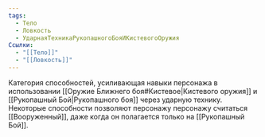 ```yaml
---
tags:
  - Тело
  - Ловкость
  - УдарнаяТехникаРукопашногоБояИКистевогоОружия
Ссылки:
  - "[[Тело]]"
  - "[[Ловкость]]"
---
```

Категория способностей, усиливающая навыки персонажа в использовании [[Оружие Ближнего боя#Кистевое|Кистевого оружия]] и [[Рукопашный Бой|Рукопашного боя]] через ударную технику. Некоторые способности позволяют персонажу персонажу считаться [[Вооруженный]], даже когда он полагается только на [[Рукопашный Бой]]. 